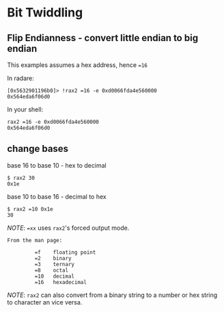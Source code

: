 # Bit Twiddling

## Flip Endianness - convert little endian to big endian

This examples assumes a hex address, hence `=16`

In radare:

```text
[0x5632901196b0]> !rax2 =16 -e 0xd0066fda4e560000
0x564eda6f06d0
```

In your shell:

```text
rax2 =16 -e 0xd0066fda4e560000
0x564eda6f06d0
```

## change bases

base 16 to base 10 - hex to decimal

```text
$ rax2 30
0x1e
```

base 10 to base 16 - decimal to hex

```text
$ rax2 =10 0x1e
30
```

*NOTE*: `=xx` uses `rax2`'s forced output mode.

    From the man page:

             =f    floating point
             =2    binary
             =3    ternary
             =8    octal
             =10   decimal
             =16   hexadecimal



*NOTE*: `rax2` can also convert from a binary string to a number or 
        hex string to character an vice versa.
